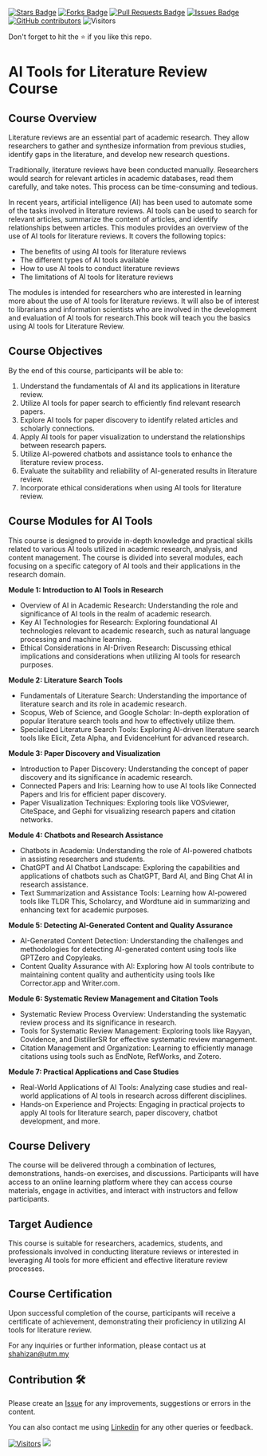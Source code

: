 <a href="https://github.com/drshahizan/courses/stargazers"><img src="https://img.shields.io/github/stars/drshahizan/courses" alt="Stars Badge"/></a>
<a href="https://github.com/drshahizan/courses/network/members"><img src="https://img.shields.io/github/forks/drshahizan/courses" alt="Forks Badge"/></a>
<a href="https://github.com/drshahizan/courses/pulls"><img src="https://img.shields.io/github/issues-pr/drshahizan/courses" alt="Pull Requests Badge"/></a>
<a href="https://github.com/drshahizan/courses/issues"><img src="https://img.shields.io/github/issues/drshahizan/courses" alt="Issues Badge"/></a>
<a href="https://github.com/drshahizan/courses/graphs/contributors"><img alt="GitHub contributors" src="https://img.shields.io/github/contributors/drshahizan/courses?color=2b9348"></a>
![Visitors](https://api.visitorbadge.io/api/visitors?path=https%3A%2F%2Fgithub.com%2Fdrshahizan%2Fcourses&labelColor=%23d9e3f0&countColor=%23697689&style=flat)

Don't forget to hit the :star: if you like this repo.

# AI Tools for Literature Review Course

## Course Overview
Literature reviews are an essential part of academic research. They allow researchers to gather and synthesize information from previous studies, identify gaps in the literature, and develop new research questions.

Traditionally, literature reviews have been conducted manually. Researchers would search for relevant articles in academic databases, read them carefully, and take notes. This process can be time-consuming and tedious.

In recent years, artificial intelligence (AI) has been used to automate some of the tasks involved in literature reviews. AI tools can be used to search for relevant articles, summarize the content of articles, and identify relationships between articles.
This modules provides an overview of the use of AI tools for literature reviews. It covers the following topics:
- The benefits of using AI tools for literature reviews
- The different types of AI tools available
- How to use AI tools to conduct literature reviews
- The limitations of AI tools for literature reviews

The modules is intended for researchers who are interested in learning more about the use of AI tools for literature reviews. It will also be of interest to librarians and information scientists who are involved in the development and evaluation of AI tools for research.This book will teach you the basics using AI tools for Literature Review.

## Course Objectives
By the end of this course, participants will be able to:

1. Understand the fundamentals of AI and its applications in literature review.
2. Utilize AI tools for paper search to efficiently find relevant research papers.
3. Explore AI tools for paper discovery to identify related articles and scholarly connections.
4. Apply AI tools for paper visualization to understand the relationships between research papers.
5. Utilize AI-powered chatbots and assistance tools to enhance the literature review process.
6. Evaluate the suitability and reliability of AI-generated results in literature review.
7. Incorporate ethical considerations when using AI tools for literature review.

## Course Modules for AI Tools

This course is designed to provide in-depth knowledge and practical skills related to various AI tools utilized in academic research, analysis, and content management. The course is divided into several modules, each focusing on a specific category of AI tools and their applications in the research domain.

**Module 1: Introduction to AI Tools in Research**

- Overview of AI in Academic Research: Understanding the role and significance of AI tools in the realm of academic research.
- Key AI Technologies for Research: Exploring foundational AI technologies relevant to academic research, such as natural language processing and machine learning.
- Ethical Considerations in AI-Driven Research: Discussing ethical implications and considerations when utilizing AI tools for research purposes.

**Module 2: Literature Search Tools**

- Fundamentals of Literature Search: Understanding the importance of literature search and its role in academic research.
- Scopus, Web of Science, and Google Scholar: In-depth exploration of popular literature search tools and how to effectively utilize them.
- Specialized Literature Search Tools: Exploring AI-driven literature search tools like Elicit, Zeta Alpha, and EvidenceHunt for advanced research.

**Module 3: Paper Discovery and Visualization**

- Introduction to Paper Discovery: Understanding the concept of paper discovery and its significance in academic research.
- Connected Papers and Iris: Learning how to use AI tools like Connected Papers and Iris for efficient paper discovery.
- Paper Visualization Techniques: Exploring tools like VOSviewer, CiteSpace, and Gephi for visualizing research papers and citation networks.

**Module 4: Chatbots and Research Assistance**

- Chatbots in Academia: Understanding the role of AI-powered chatbots in assisting researchers and students.
- ChatGPT and AI Chatbot Landscape: Exploring the capabilities and applications of chatbots such as ChatGPT, Bard AI, and Bing Chat AI in research assistance.
- Text Summarization and Assistance Tools: Learning how AI-powered tools like TLDR This, Scholarcy, and Wordtune aid in summarizing and enhancing text for academic purposes.

**Module 5: Detecting AI-Generated Content and Quality Assurance**

- AI-Generated Content Detection: Understanding the challenges and methodologies for detecting AI-generated content using tools like GPTZero and Copyleaks.
- Content Quality Assurance with AI: Exploring how AI tools contribute to maintaining content quality and authenticity using tools like Corrector.app and Writer.com.

**Module 6: Systematic Review Management and Citation Tools**

- Systematic Review Process Overview: Understanding the systematic review process and its significance in research.
- Tools for Systematic Review Management: Exploring tools like Rayyan, Covidence, and DistillerSR for effective systematic review management.
- Citation Management and Organization: Learning to efficiently manage citations using tools such as EndNote, RefWorks, and Zotero.

**Module 7: Practical Applications and Case Studies**

- Real-World Applications of AI Tools: Analyzing case studies and real-world applications of AI tools in research across different disciplines.
- Hands-on Experience and Projects: Engaging in practical projects to apply AI tools for literature search, paper discovery, chatbot development, and more.

## Course Delivery
The course will be delivered through a combination of lectures, demonstrations, hands-on exercises, and discussions. Participants will have access to an online learning platform where they can access course materials, engage in activities, and interact with instructors and fellow participants.

## Target Audience
This course is suitable for researchers, academics, students, and professionals involved in conducting literature reviews or interested in leveraging AI tools for more efficient and effective literature review processes.

## Course Certification
Upon successful completion of the course, participants will receive a certificate of achievement, demonstrating their proficiency in utilizing AI tools for literature review.

For any inquiries or further information, please contact us at shahizan@utm.my

## Contribution 🛠️
Please create an [Issue](https://github.com/drshahizan/courses/issues) for any improvements, suggestions or errors in the content.

You can also contact me using [Linkedin](https://www.linkedin.com/in/drshahizan/) for any other queries or feedback.

[![Visitors](https://api.visitorbadge.io/api/visitors?path=https%3A%2F%2Fgithub.com%2Fdrshahizan&labelColor=%23697689&countColor=%23555555&style=plastic)](https://visitorbadge.io/status?path=https%3A%2F%2Fgithub.com%2Fdrshahizan)
![](https://hit.yhype.me/github/profile?user_id=81284918)
